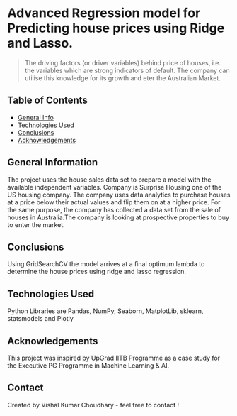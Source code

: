 # Advanced Regression model for Predicting house prices using Ridge and Lasso.
> The driving factors (or driver variables) behind price of houses, i.e. the variables which are strong indicators of default. The company can utilise this knowledge for its grpwth and eter the Australian Market.


## Table of Contents
* [General Info](#general-information)
* [Technologies Used](#technologies-used)
* [Conclusions](#conclusions)
* [Acknowledgements](#acknowledgements)

## General Information
The project uses the house sales data set to prepare a model with the available independent variables. Company is Surprise Housing one of the US housing company. The company uses data analytics to purchase houses at a price below their actual values and flip them on at a higher price. For the same purpose, the company has collected a data set from the sale of houses in Australia.The company is looking at prospective properties to buy to enter the market.

## Conclusions
Using GridSearchCV the model arrives at a final optimum lambda to determine the house prices using ridge and lasso regression.

## Technologies Used
Python Libraries are Pandas, NumPy, Seaborn, MatplotLib, sklearn, statsmodels and Plotly

## Acknowledgements
This project was inspired by UpGrad IITB Programme as a case study for the Executive PG Programme in Machine Learning & AI.

## Contact
Created by Vishal Kumar Choudhary - feel free to contact !